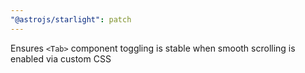 ```yaml
---
"@astrojs/starlight": patch
---
```


Ensures `<Tab>` component toggling is stable when smooth scrolling is enabled via custom CSS

